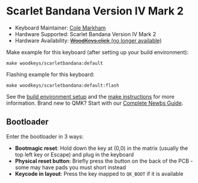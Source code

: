 # Scarlet Bandana Version IV Mark 2

* Keyboard Maintainer: [Cole Markham](https://github.com/colemarkham)
* Hardware Supported: Scarlet Bandana Version IV Mark 2
* Hardware Availability: [~~WoodKeys.click~~ (no longer available)](https://woodkeys.click/product/scarlet-bandana-version-iv-mark-2/)

Make example for this keyboard (after setting up your build environment):

    make woodkeys/scarletbandana:default

Flashing example for this keyboard:

    make woodkeys/scarletbandana:default:flash

See the [build environment setup](https://docs.qmk.fm/#/getting_started_build_tools) and the [make instructions](https://docs.qmk.fm/#/getting_started_make_guide) for more information. Brand new to QMK? Start with our [Complete Newbs Guide](https://docs.qmk.fm/#/newbs).

## Bootloader

Enter the bootloader in 3 ways:

* **Bootmagic reset**: Hold down the key at (0,0) in the matrix (usually the top left key or Escape) and plug in the keyboard
* **Physical reset button**: Briefly press the button on the back of the PCB - some may have pads you must short instead
* **Keycode in layout**: Press the key mapped to `QK_BOOT` if it is available
